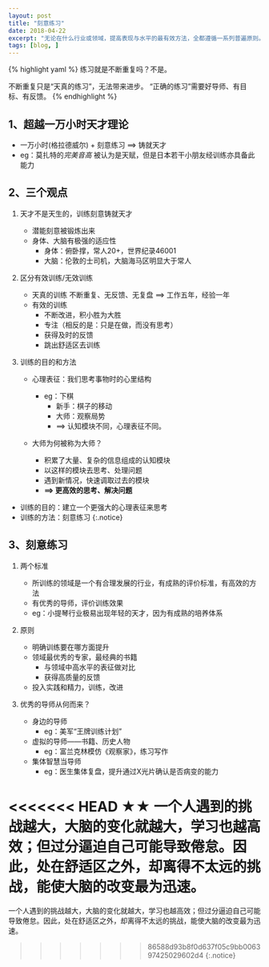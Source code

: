 ```yaml
---
layout: post
title: "刻意练习"
date: 2018-04-22
excerpt: "无论在什么行业或领域，提高表现与水平的最有效方法，全都遵循一系列普遍原则。我们把这种通用的方法命名为“刻意练习”."
tags: [blog, ]
---
```


{% highlight yaml %}
练习就是不断重复吗？不是。

不断重复只是“天真的练习”，无法带来进步。
“正确的练习”需要好导师、有目标、有反馈。
{% endhighlight %}

1、超越一万小时天才理论
---

 - 一万小时(格拉德威尔) + 刻意练习 ==> 铸就天才
 - eg：莫扎特的*完美音高* 被认为是天赋，但是日本若干小朋友经训练亦具备此能力


2、三个观点
---
 1. 天才不是天生的，训练刻意铸就天才
 
    - 潜能刻意被锻炼出来
    - 身体、大脑有极强的适应性
        - 身体：俯卧撑，常人20+，世界纪录46001
        - 大脑：伦敦的士司机，大脑海马区明显大于常人
 
 1. 区分有效训练/无效训练
    - 天真的训练
        不断重复、无反馈、无复盘  ==> 工作五年，经验一年
    - 有效的训练
        - 不断改进，积小胜为大胜
        - 专注（相反的是：只是在做，而没有思考）
        - 获得及时的反馈
        - 跳出舒适区去训练


 1. 训练的目的和方法
    - 心理表征：我们思考事物时的心里结构
        - eg：下棋
            - 新手：棋子的移动
            - 大师：观察局势
            - ==> 认知模块不同，心理表征不同。

    - 大师为何被称为大师？
        - 积累了大量、复杂的信息组成的认知模块
        - 以这样的模块去思考、处理问题
        - 遇到新情况，快速调取过去的模块
        - **==> 更高效的思考、解决问题**
        
 
 - 训练的目的：建立一个更强大的心理表征来思考
 - 训练的方法：刻意练习
{:.notice}

3、刻意练习
---
 1. 两个标准
    - 所训练的领域是一个有合理发展的行业，有成熟的评价标准，有高效的方法
    - 有优秀的导师，评价训练效果
    - eg：小提琴行业极易出现年轻的天才，因为有成熟的培养体系
    
 1. 原则
    - 明确训练要在哪方面提升
    - 领域最优秀的专家，最经典的书籍
        - 与领域中高水平的表征做对比
        - 获得高质量的反馈
    - 投入实践和精力，训练，改进
    
 1. 优秀的导师从何而来？
    - 身边的导师
        - eg：美军“王牌训练计划”
    - 虚拟的导师——书籍、历史人物
        - eg：富兰克林模仿《观察家》，练习写作
    - 集体智慧当导师
        - eg：医生集体复盘，提升通过X光片确认是否病变的能力

<<<<<<< HEAD
★★ 一个人遇到的挑战越大，大脑的变化就越大，学习也越高效；但过分逼迫自己可能导致倦怠。因此，处在舒适区之外，却离得不太远的挑战，能使大脑的改变最为迅速。
=======
一个人遇到的挑战越大，大脑的变化就越大，学习也越高效；但过分逼迫自己可能导致倦怠。因此，处在舒适区之外，却离得不太远的挑战，能使大脑的改变最为迅速。
>>>>>>> 86588d93b8f0d637f05c9bb006397425029602d4
{:.notice}